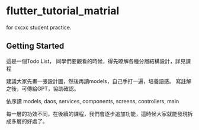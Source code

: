 # flutter_tutorial_matrial

for cxcxc student practice.

## Getting Started

這是一個Todo List， 同學們要觀看的時候，得先暸解各種分層結構設計，詳見課程

建議大家先畫一張設計圖，然後再讀models，自己手打一遍，培養語感。 寫註解之後，可傳給GPT，協助確認。

依序讀 models, daos, services, components, screens, controllers,  main

每一層的功效不同，在後續的課程，我們會逐步追加功能，這時候大家就能發現拆成多層的好處了。

